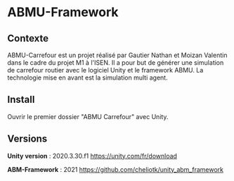 
# ABMU-Framework



## Contexte

ABMU-Carrefour est un projet réalisé par Gautier Nathan et Moizan Valentin dans le cadre du projet M1 à l'ISEN.
Il a pour but de générer une simulation de carrefour routier avec le logiciel Unity et le framework ABMU.
La technologie mise en avant est la simulation multi agent.
## Install

Ouvrir le premier dossier "ABMU Carrefour" avec Unity.
## Versions

__Unity version__ : 2020.3.30.f1
https://unity.com/fr/download

__ABM-Framework__ : 2021
https://github.com/cheliotk/unity_abm_framework
